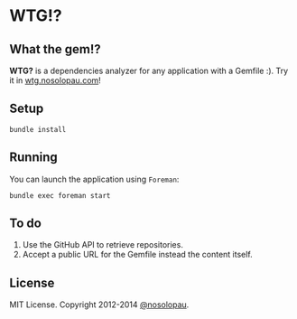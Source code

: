 # WTG!? 
## What the gem!?

**WTG?** is a dependencies analyzer for any application with a Gemfile :). Try it in [wtg.nosolopau.com](http://wtg.nosolopau.com)!

## Setup

    bundle install

## Running

You can launch the application using `Foreman`:

    bundle exec foreman start
    
## To do

1. Use the GitHub API to retrieve repositories.
2. Accept a public URL for the Gemfile instead the content itself.

## License

MIT License. Copyright 2012-2014 [@nosolopau](https://twitter.com/nosolopau).
